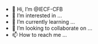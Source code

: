 - 👋 Hi, I’m @IECF-CFB
- 👀 I’m interested in ...
- 🌱 I’m currently learning ...
- 💞️ I’m looking to collaborate on ...
- 📫 How to reach me ...

<!---
IECF-CFB/IECF-CFB is a ✨ special ✨ repository because its `README.md` (this file) appears on your GitHub profile.
You can click the Preview link to take a look at your changes.
--->
